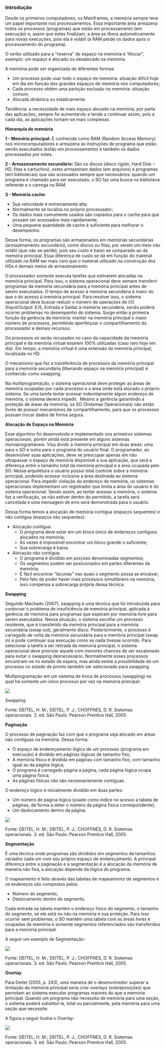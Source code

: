 ### Introdução

Desde os primeiros computadores, os Mainframes, a memória sempre teve um papel importante nos processamentos. Essa importante área armazena todos os processos (programas) que estão em processamento (em execução) e, assim que estes finalizam, a área se libera automaticamente para novas execuções, pois ela é volátil (a RAM perde os dados após o processamento do programa).

O verbo utilizado para a “reserva” de espaço na memória é “Alocar”, exemplo: um espaço é alocado ou desalocado na memória.

A memória pode ser organizada de diferentes formas:

- Um processo pode usar todo o espaço de memória: situação difícil hoje em dia em função dos grandes espaços de memória nos computadores;
- Cada processo obtém uma partição exclusão na memória: situação comum;
- Alocada dinâmica ou estaticamente.

Tendência: a necessidade de mais espaço alocado na memória, por parte das aplicações, sempre foi aumentando e tende a continuar assim, pois a cada dia, as aplicações tornam-se mais complexas.

**Hierarquia de memória**

**1 - Memória principal:** É conhecida como RAM (Random Access Memory) nos microcomputadores e armazena as instruções de programa que estão sendo executados (estão em processamento) e também os dados processados por estes.

**2 - Armazenamento secundário:** São os discos (disco rígido, Hard Disk – HD, fitas e cartuchos), estes armazenam dados (em arquivos) e programas (em bibliotecas) que são acessados sempre que necessários: quando um programa é chamado para ser executado, o SO faz uma busca na biblioteca referente e o carrega na RAM.

**3 - Memória cache:**

- Sua velocidade é extremamente alta;
- Normalmente se localiza no próprio processador;
- Os dados mais comumente usados são copiados para o cache para que possam ser acessados mais rapidamente;
- Uma pequena quantidade de cache é suficiente para melhorar o desempenho.

Dessa forma, os programas são armazenados em memórias secundárias (armazenamento secundário), como discos ou fitas, por serem um meio não volátil (que não se perde), pois seu custo é baixo se comparado ao da memória principal. Essa diferença de custo se dá em função do material utilizado na RAM ser mais caro que o material utilizado na construção dos HDs e demais meios de armazenamento.

O processador somente executa tarefas que estiverem alocadas na memória principal. Para isso, o sistema operacional deve sempre transferir programas da memória secundária para a memória principal antes de serem executados. O tempo de acesso à memória secundária é maior do que o do acesso à memória principal. Para resolver isso, o sistema operacional deve buscar reduzir o número de operações de I/O (Input/Output: E/S, Entrada e Saída) à memória secundária, senão poderá ocorrer problemas no desempenho do sistema. Surge então a primeira função da gerência de memória: manter na memória principal o maior número de processos, permitindo aperfeiçoar o compartilhamento do processador e demais recursos.

Os processos só serão recusados no caso da capacidade da memória principal e da memória virtual estarem 100% utilizadas (caso raro hoje em dia). Em tempo, a memória virtual é uma extensão da memória principal, localizada no HD.

O mecanismo que faz a transferência de processos da memória principal para a memória secundária (liberando espaço na memória principal) é conhecido como swapping.

Na multiprogramação, o sistema operacional deve proteger as áreas de memória ocupadas por cada processo e a área onde está alocado o próprio sistema. Se uma tarefa tentar acessar indevidamente algum endereço de memória, o sistema deverá impedir.  Mesmo a gerência garantindo a proteção de áreas da memória, os SO (Sistemas Operacionais) não estão livres de possuir mecanismos de compartilhamento, para que os processos possam trocar dados de forma segura.

**Alocação de Espaço na Memória**

Esse algoritmo foi desenvolvido e implementado nos primeiros sistemas operacionais, porém ainda está presente em alguns sistemas monoprogramáveis. Visa dividir a memória principal em duas áreas: uma para o SO e outra para o programa do usuário final. O programador, ao desenvolver suas aplicações, deve se preocupar apenas em não ultrapassar o espaço de memória disponível à sua aplicação, que será a diferença entre o tamanho total da memória principal e a área ocupada pelo SO. Nessa arquitetura o usuário possui total controle sobre a memória principal, podendo acessar inclusive a área destinada ao sistema operacional. Para impedir violação do endereço de memória, os sistemas operacionais implementam um registrador que limita a área do usuário e do sistema operacional. Sendo assim, ao tentar acessar a memória, o sistema faz a verificação, se não estiver dentro do permitido, a tarefa será cancelada e uma mensagem de erro será demonstrada para o usuário.

Dessa forma temos a alocação de memória contígua (espaços sequentes) e não contígua (espaços não sequentes):

- Alocação contígua:
    - O programa deve estar em um bloco único de endereços contíguos alocados na memória;
    - Às vezes é impossível encontrar um bloco grande o suficiente;
    - Sua sobrecarga é baixa.
- Alocação não contígua:
    - O programa é dividido em porções denominadas segmentos;
    - Os segmentos podem ser posicionados em partes diferentes da memória;
    - É fácil encontrar “lacunas” nas quais o segmento possa se encaixar;
    - Pelo fato de poder haver mais processos simultâneos na memória, isso compensa a sobrecarga própria dessa técnica.

**Swapping**

Segundo Machado (2007), swapping é uma técnica que foi introduzida para contornar o problema de insuficiência de memória principal, aplicada à gerência de memória para programas que esperam por memória livre para serem executados. Nessa situação, o sistema escolhe um processo residente, que é transferido da memória principal para a memória secundária (swap out), geralmente disco. Posteriormente, o processo é carregado de volta da memória secundária para a memória principal (swap in) e pode continuar sua execução como se nada tivesse ocorrido. Para selecionar a tarefa a ser retirada da memória principal, o sistema operacional deve priorizar aquele com menores chances de ser escalonado para evitar o swapping desnecessário. Normalmente esses processos encontram-se no estado de espera, mas ainda existe a possibilidade de um processo no estado de pronto também ser selecionado para swapping.

Multiprogramação em um sistema de troca de processos (swapping) no qual há somente um único processo por vez na memória principal:

[![](https://img.uninove.br/static/0/0/0/0/0/0/0/3/1/3/8/313866/20804.jpg)](https://img.uninove.br/static/0/0/0/0/0/0/0/3/1/3/8/313866/20804.jpg)

Swapping.

Fonte: DEITEL, H. M.; DEITEL, P. J.; CHOFFNES, D. R. Sistemas operacionais. 3. ed. São Paulo: Pearson Prentice Hall, 2005.

**Paginação**

O processo de paginação faz com que o programa seja alocado em áreas não contíguas na memória. Dessa forma:

- O espaço de endereçamento lógico de um processo (programa em execução) é dividido em páginas lógicas de tamanho fixo;
- A memória física é dividida em páginas com tamanho fixo, com tamanho igual ao da página lógica;
- O programa é carregado página a página, cada página lógica ocupa uma página física;
- As páginas físicas não são necessariamente contíguas.

O endereço lógico é inicialmente dividido em duas partes:

- Um número de página lógica (usado como índice no acesso a tabela de páginas, de forma a obter o número da página física correspondente);
- Um deslocamento dentro da página.

[![](https://img.uninove.br/static/0/0/0/0/0/0/0/3/1/3/8/313894/20803.jpg)](https://img.uninove.br/static/0/0/0/0/0/0/0/3/1/3/8/313894/20803.jpg)

Fonte: DEITEL, H. M.; DEITEL, P. J.; CHOFFNES, D. R. Sistemas operacionais. 3. ed. São Paulo: Pearson Prentice Hall, 2005.

**Segmentação**

É uma técnica onde programas são divididos em segmentos de tamanhos variados cada um com seu próprio espaço de endereçamento. A principal diferença entre a paginação e a segmentação é a alocação da memória de maneira não fixa, a alocação depende da lógica do programa.

O mapeamento é feito através das tabelas de mapeamento de segmentos e os endereços são compostos pelos:

- Número do segmento;
- Deslocamento dentro do segmento.

Cada entrada na tabela mantém o endereço físico do segmento, o tamanho do segmento, se ele está ou não na memória e sua proteção. Para isso ocorrer sem problemas, o SO mantém uma tabela com as áreas livres e ocupadas da memória e somente segmentos referenciados são transferidos para a memória principal.

A seguir um exemplo de Segmentação:

[![](https://img.uninove.br/static/0/0/0/0/0/0/0/3/1/3/9/313904/20804.jpg)](https://img.uninove.br/static/0/0/0/0/0/0/0/3/1/3/9/313904/20804.jpg)

Fonte: DEITEL, H. M.; DEITEL, P. J.; CHOFFNES, D. R. Sistemas operacionais. 3. ed. São Paulo: Pearson Prentice Hall, 2005.

**Overlay**

Para Deitel (2005, p. 243), uma maneira de o desenvolvedor superar a limitação da memória principal seria criar overlays (sobreposições) que permitam ao sistema executar programas maiores do que a memória principal. Quando um programa não necessita de memória para uma seção, o sistema poderá substituí-la, total ou parcialmente, pela memória para uma seção que necessite.

A figura a seguir ilustra o Overlay:

[![](https://img.uninove.br/static/0/0/0/0/0/0/0/3/1/4/0/314003/20806.jpg)](https://img.uninove.br/static/0/0/0/0/0/0/0/3/1/4/0/314003/20806.jpg)

Fonte: DEITEL, H. M.; DEITEL, P. J.; CHOFFNES, D. R. Sistemas operacionais. 3. ed. São Paulo: Pearson Prentice Hall, 2005.